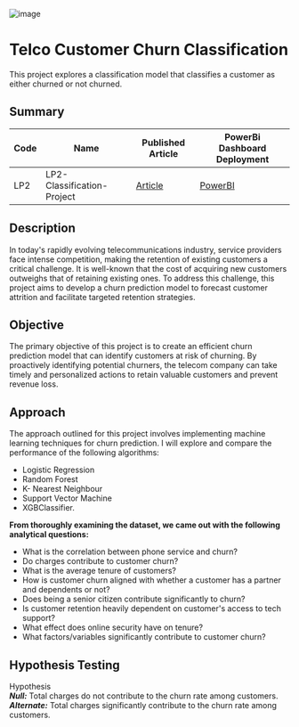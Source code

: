 ![image](https://github.com/aaronayitey/Telco-Customer-Churn-Prediction/assets/63174936/4cb84a84-f4cf-4153-9e31-01fb251111f1)



# Telco Customer Churn Classification

This project explores a classification model that classifies a customer as either churned or not churned.

## Summary
| Code          |     Name                       | Published Article|    PowerBi Dashboard Deployment
| ------------- | -------------                  | -------------    |    -----------------
| LP2           | LP2-Classification-Project |  [Article](https://medium.com/@aaronayitey/unveiling-the-secrets-of-customer-churn-a-telco-data-driven-classification-odyssey-70528c04ee33)               |[PowerBI](https://app.powerbi.com/view?r=eyJrIjoiOWJlMTg4NjMtNGNjMS00Yzg0LTg3NjAtNjMwNGMxYmVkMGU5IiwidCI6IjQ0ODdiNTJmLWYxMTgtNDgzMC1iNDlkLTNjMjk4Y2I3MTA3NSJ9&embedImagePlaceholder=true)


## Description
In today's rapidly evolving telecommunications industry, service providers face intense competition, making the retention of existing customers a critical challenge. It is well-known that the cost of acquiring new customers outweighs that of retaining existing ones. To address this challenge, this project aims to develop a churn prediction model to forecast customer attrition and facilitate targeted retention strategies.

## Objective
The primary objective of this project is to create an efficient churn prediction model that can identify customers at risk of churning. By proactively identifying potential churners, the telecom company can take timely and personalized actions to retain valuable customers and prevent revenue loss.

## Approach
The approach outlined for this project involves implementing machine learning techniques for churn prediction. I will explore and compare the performance of the following algorithms:
* Logistic Regression
* Random Forest
* K- Nearest Neighbour 
* Support Vector Machine
* XGBClassifier.

**From thoroughly examining the dataset, we came out with the following analytical questions:**

* What is the correlation between phone service and churn?
* Do charges contribute to customer churn?
* What is the average tenure of customers?
* How is customer churn aligned with whether a customer has a partner and dependents or not?
* Does being a senior citizen contribute significantly to churn?
* Is customer retention heavily dependent on customer's access to tech support?
* What effect does online security have on tenure?
* What factors/variables significantly contribute to customer churn?

## **Hypothesis Testing**

Hypothesis <br>
_**Null:**_ Total charges do not contribute to the churn rate among customers.<br>
_**Alternate:**_ Total charges significantly contribute to the churn rate among customers.
